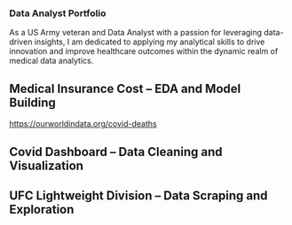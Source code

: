 ### Data Analyst Portfolio

As a US Army veteran and Data Analyst with a passion for leveraging data-driven insights, I am dedicated to applying my analytical skills to drive innovation and improve healthcare outcomes within the dynamic realm of medical data analytics.



## Medical Insurance Cost – EDA and Model Building
https://ourworldindata.org/covid-deaths



## Covid Dashboard – Data Cleaning and Visualization




## UFC Lightweight Division – Data Scraping and Exploration
